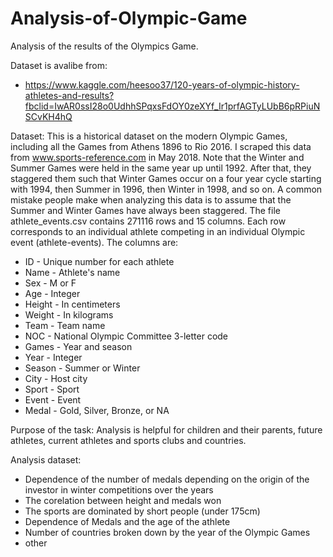 # Analysis-of-Olympic-Game
Analysis of the results of the Olympics Game. 


Dataset is avalibe from: 
- https://www.kaggle.com/heesoo37/120-years-of-olympic-history-athletes-and-results?fbclid=IwAR0ssI28o0UdhhSPqxsFdOY0zeXYf_Ir1prfAGTyLUbB6pRPiuNSCvKH4hQ



Dataset:
This is a historical dataset on the modern Olympic Games, including all the Games from Athens 1896 to Rio 2016. I scraped this data from www.sports-reference.com in May 2018. Note that the Winter and Summer Games were held in the same year up until 1992. After that, they staggered them such that Winter Games occur on a four year cycle starting with 1994, then Summer in 1996, then Winter in 1998, and so on. A common mistake people make when analyzing this data is to assume that the Summer and Winter Games have always been staggered.
The file athlete_events.csv contains 271116 rows and 15 columns. Each row corresponds to an individual athlete competing in an individual Olympic event (athlete-events). The columns are:
- ID - Unique number for each athlete
- Name - Athlete's name
- Sex - M or F
- Age - Integer
- Height - In centimeters
- Weight - In kilograms
- Team - Team name
- NOC - National Olympic Committee 3-letter code
- Games - Year and season
- Year - Integer
- Season - Summer or Winter
- City - Host city
- Sport - Sport
- Event - Event
- Medal - Gold, Silver, Bronze, or NA


Purpose of the task:
Analysis is helpful for children and their parents, future athletes, current athletes and sports clubs and countries.


Analysis dataset:
- Dependence of the number of medals depending on the origin of the investor in winter competitions over the years
- The corelation between height and medals won
- The sports are dominated by short people (under 175cm)
- Dependence of Medals and the age of the athlete
- Number of countries broken down by the year of the Olympic Games
- other
